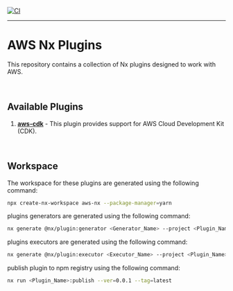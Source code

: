 [![CI](https://github.com/StellarScript/aws-nx/actions/workflows/ci.yml/badge.svg?branch=main)](https://github.com/StellarScript/aws-nx/actions/workflows/ci.yml)

---

# AWS Nx Plugins

This repository contains a collection of Nx plugins designed to work with AWS.

<br>

## Available Plugins

1. [**aws-cdk**](https://github.com/StellarScript/aws-nx/tree/main/packages/aws-cdk) - This plugin provides support for AWS Cloud Development Kit (CDK).

<br>

## Workspace

The workspace for these plugins are generated using the following command:

```bash
npx create-nx-workspace aws-nx --package-manager=yarn
```

plugins generators are generated using the following command:

```bash
nx generate @nx/plugin:generator <Generator_Name> --project <Plugin_Name>
```

plugins executors are generated using the following command:

```bash
nx generate @nx/plugin:executor <Executor_Name> --project <Plugin_Name>
```

publish plugin to npm registry using the following command:

```bash
nx run <Plugin_Name>:publish --ver=0.0.1 --tag=latest
```

